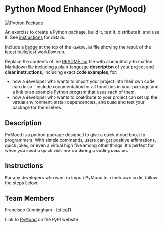 # Python Mood Enhancer (PyMood)

[![Python Package](https://github.com/software-students-spring2024/3-python-package-exercise-team-frabtanah/actions/workflows/python-app.yml/badge.svg)](https://github.com/software-students-spring2024/3-python-package-exercise-team-frabtanah/actions/workflows/python-app.yml)

An exercise to create a Python package, build it, test it, distribute it, and use it. See [instructions](./instructions.md) for details.

Include a [badge](https://docs.github.com/en/actions/monitoring-and-troubleshooting-workflows/adding-a-workflow-status-badge) at the top of the `README.md` file showing the result of the latest build/test workflow run.

Replace the contents of the [README.md](./README.md) file with a beautifully-formatted Markdown file including a plain-language **description** of your project and **clear instructions**, including exact **code examples**, for:

- how a developer who wants to import your project into their own code can do so - include documentation for all functions in your package and a link to an example Python program that uses each of them.
- how a developer who wants to contribute to your project can set up the virtual environment, install dependencies, and build and test your package for themselves.

## Description

PyMood is a python package designed to give a quick mood boost to programmers. With simple commands, users can get positive affirmations, quick jokes, or even a virtual high five among other things. It's perfect for when you need a quick pick-me-up during a coding session.

## Instructions

For any developers who want to import PyMood into their own code, follow the steps below:

## Team Members

Francisco Cunningham - [fctico11](https://github.com/fctico11)

Link to [PyMood](link) on the PyPI website.

